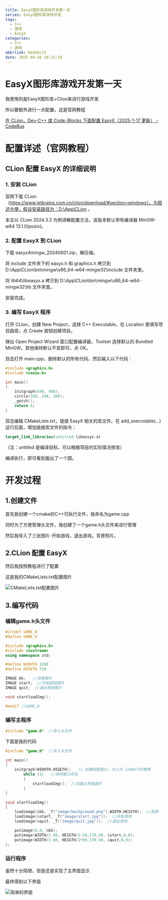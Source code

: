 ```yaml
---
title: EasyX图形库游戏开发第一天
series: EasyX图形库游戏开发
tags:
  - C++
  - 游戏
  - EasyX
categories:
  - C++
  - 游戏
abbrlink: 6442bc33
date: 2025-04-26 18:15:10
---
```


# EasyX图形库游戏开发第一天

我使用的是EasyX图形库+Clion来进行游戏开发

所以要额外进行一点配置，这是官网教程

[在 CLion、Dev-C++ 或 Code::Blocks 下面配置 EasyX（2025-1-17 更新） - CodeBus](https://codebus.cn/bestans/easyx-for-mingw)



# 配置详述（官网教程）

## CLion 配置 EasyX 的详细说明

### 1. 安装 CLion

官网下载 CLion（https://www.jetbrains.com.cn/clion/download/#section=windows）。为叙述方便，假设安装路径为：D:\App\CLion 。

本文以 CLion 2024.3.2 为例讲解配置方法，该版本默认带有编译器 MinGW-w64 13.1.0(posix)。



### 2. 配置 EasyX 到 CLion

下载 easyx4mingw_20240601.zip，解压缩。

将 include 文件夹下的 easyx.h 和 graphics.h 拷贝到 D:\App\CLion\bin\mingw\x86_64-w64-mingw32\include 文件夹里。

将 lib64\libeasyx.a 拷贝到 D:\App\CLion\bin\mingw\x86_64-w64-mingw32\lib 文件夹里。

安装完成。



### 3. 编写 EasyX 程序

打开 CLion，创建 New Project，选择 C++ Executable，在 Location 里填写项目路径，点 Create 按钮创建项目。

弹出 Open Project Wizard 窗口配置编译器，Toolset 选择默认的 Bundled MinGW，其他保持默认不变即可，点 OK。

双击打开 main.cpp，删除默认的所有代码，然后输入以下代码：

```cpp
#include <graphics.h>
#include <conio.h>

int main()
{
    initgraph(640, 480);
    circle(320, 240, 100);
    _getch();
    return 0;
}
```

双击编辑 CMakeLists.txt，链接 EasyX 相关的库文件。在 add_executable(...) 这行后面，增加链接库文件的指令：

```cmake
target_link_libraries(untitled libeasyx.a)
```

（注：untitled 是编译目标，可以根据项目的实际情况修改）

编译执行，即可看到画出了一个圆。



# 开发过程



## 1.创建文件

首先我创建一个cmake的C++可执行文件，我命名为game.cpp

同时为了方便管理头文件，我创建了一个game.h头文件来进行管理

然后我导入了三张图片-开始游戏，退出游戏，背景照片。



## 2.CLion 配置 EasyX

然后我按照教程进行了配置

这是我的CMakeLists.txt配置图片

![CMakeLists.txt配置图片](https://bu.dusays.com/2025/04/26/680ca60271bbf.png)



## 3.编写代码

### 编辑game.h头文件

```cpp
#ifndef GAME_H
#define GAME_H

#include <graphics.h>
#include <iostream>
using namespace std;

#define WIDHTH 1280
#define HIGETH 720

IMAGE bk;   //背景图片
IMAGE start;  //开始按钮图片
IMAGE quit;  //退出按钮图片

void startloadImg();

#endif //GAME_H
```



### 编写主程序


```cpp
#include "game.h"  //导入头文件
```



下面是我的代码

```cpp
#include "game.h"  //导入头文件

int main()  
{
    initgraph(WIDHTH,HIGETH);   // 创建绘图窗口，大小为 1280x720像素
        while (1)   //保持窗口存在
        {
            startloadImg();  //加载主界面图片
        }
}

void startloadImg()  
{
    loadimage(&bk, _T("image/background.png"),WIDTH,HEIGTH);  //背景
    loadimage(&start, _T("image/start.jpg"));  //开始游戏
    loadimage(&quit, _T("image/quit.jpg"));  //退出游戏

    putimage(0,0, &bk);
    putimage(WIDTH/2-88, HEIGTH/2-50,170,50, &start,0,0);
    putimage(WIDTH/2-88, HEIGTH/2+50,170,50, &quit,0,0);
};
```



### 运行程序

虽然十分简陋，但是还是实现了主界面显示

最终得到以下界面

![简单的界面](https://bu.dusays.com/2025/04/26/680ca469010a2.png)